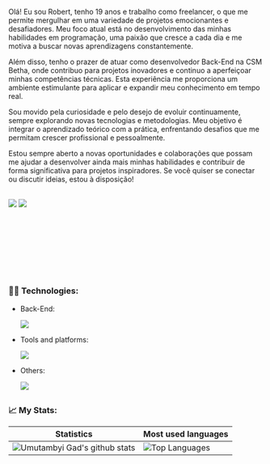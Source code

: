 
<p align="left"> 
 Olá! Eu sou Robert, tenho 19 anos e trabalho como freelancer, o que me permite mergulhar em uma variedade de projetos emocionantes e desafiadores. Meu foco atual está no desenvolvimento das minhas habilidades em programação, uma paixão que cresce a cada dia e me motiva a buscar novas aprendizagens constantemente.

Além disso, tenho o prazer de atuar como desenvolvedor Back-End na CSM Betha, onde contribuo para projetos inovadores e continuo a aperfeiçoar minhas competências técnicas. Esta experiência me proporciona um ambiente estimulante para aplicar e expandir meu conhecimento em tempo real.

Sou movido pela curiosidade e pelo desejo de evoluir continuamente, sempre explorando novas tecnologias e metodologias. Meu objetivo é integrar o aprendizado teórico com a prática, enfrentando desafios que me permitam crescer profissional e pessoalmente.

Estou sempre aberto a novas oportunidades e colaborações que possam me ajudar a desenvolver ainda mais minhas habilidades e contribuir de forma significativa para projetos inspiradores. Se você quiser se conectar ou discutir ideias, estou à disposição!

</p>

<p align="left"><br>
  <a href="mailto:contato.robertferreiramaia20@gmail.com" alt="Gmail">
  <img src="https://img.shields.io/badge/Gmail-D14836?style=for-the-badge&logo=gmail&logoColor=white" /></a>

  <a href="https://www.linkedin.com/in/robert-ferreira-/" alt="Linkedin">
  <img src="https://img.shields.io/badge/LinkedIn-0077B5?style=for-the-badge&logo=linkedin&logoColor=white" /></a>

    
  ## <br><br><br><br>
  
  <h3><strong>👨‍💻 Technologies:</strong></h3>
  
  <ul>
    <li>
      <p>Back-End:</p>
        <a href="https://skillicons.dev">
    <img src="https://skillicons.dev/icons?i=php,laravel,mysql,postman,ruby,rails,python,kotlin" />
  </a>
    </li>
       <li>
    <p>Tools and platforms:</p>
        <a href="https://skillicons.dev">
    <img src="https://skillicons.dev/icons?i=git,github,figma,linux,vscode" />
  </a>
    </li>
    <li>
    <p>Others:</p>
        <a href="https://skillicons.dev">
    <img src="https://skillicons.dev/icons?i=js,react,html,css,fastapi" />
  </a>
    </li>
</ul>
  
##
<h3>📈 My Stats:</h3>

| Statistics                                                                                                                                                          | Most used languages                                                                                                                                                                   |
| ------------------------------------------------------------------------------------------------------------------------------------------------------------------------ | ---------------------------------------------------------------------------------------------------------------------------------------------------------------------------------- |
| ![Umutambyi Gad's github stats](https://github-readme-stats.vercel.app/api?username=robertferrei&theme=vue&hide_border=false&include_all_commits=false&count_private=false) | ![Top Languages](https://github-readme-stats.vercel.app/api/top-langs/?username=robertferrei&theme=vue&hide_border=false&include_all_commits=false&count_private=false&layout=compact) |






 
